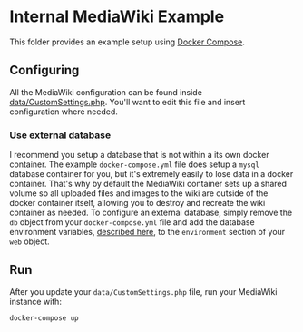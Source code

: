 # Internal MediaWiki Example

This folder provides an example setup using [Docker Compose](https://docs.docker.com/compose/).

## Configuring

All the MediaWiki configuration can be found inside [data/CustomSettings.php](data/CustomSettings.php). You'll want to edit this file and insert configuration where needed.

### Use external database

I recommend you setup a database that is not within a its own docker container. The example `docker-compose.yml` file does setup a `mysql` database container for you, but it's extremely easily to lose data in a docker container. That's why by default the MediaWiki container sets up a shared volume so all uploaded files and images to the wiki are outside of the docker container itself, allowing you to destroy and recreate the wiki container as needed. To configure an external database, simply remove the `db` object from your `docker-compose.yml` file and add the database environment variables, [described here](https://github.com/benhutchins/docker-mediawiki#using-database-server), to the `environment` section of your `web` object.

## Run

After you update your `data/CustomSettings.php` file, run your MediaWiki instance with:

    docker-compose up
